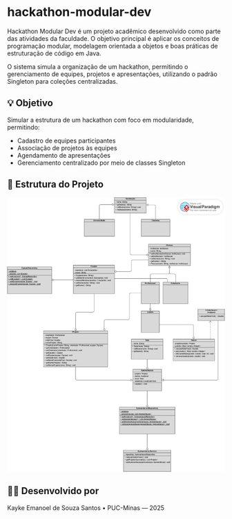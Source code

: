 # hackathon-modular-dev
Hackathon Modular Dev é um projeto acadêmico desenvolvido como parte das atividades da faculdade. O objetivo principal é aplicar os conceitos de programação modular, modelagem orientada a objetos e boas práticas de estruturação de código em Java.

O sistema simula a organização de um hackathon, permitindo o gerenciamento de equipes, projetos e apresentações, utilizando o padrão Singleton para coleções centralizadas.

## 💡 Objetivo

Simular a estrutura de um hackathon com foco em modularidade, permitindo:

- Cadastro de equipes participantes
- Associação de projetos às equipes
- Agendamento de apresentações
- Gerenciamento centralizado por meio de classes Singleton

## 🧠 Estrutura do Projeto

![UML](uml.png)

## 👨‍🎓 Desenvolvido por
Kayke Emanoel de Souza Santos • PUC-Minas — 2025
